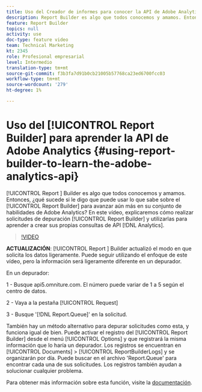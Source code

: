 ```yaml
---
title: Uso del Creador de informes para conocer la API de Adobe Analytics
description: Report Builder es algo que todos conocemos y amamos. Entonces, ¿qué sucede si le digo que puede usar lo que sabe sobre Report Builder para avanzar aún más en su conjunto de habilidades de Adobe Analytics? En este vídeo, explicaremos cómo realizar la depuración de las solicitudes de Report Builder y utilizarlas para aprender a crear sus propias consultas de API de Analytics.
feature: Report Builder
topics: null
activity: use
doc-type: feature video
team: Technical Marketing
kt: 2345
role: Profesional empresarial
level: Intermedio
translation-type: tm+mt
source-git-commit: f3b3fa7d91b0cb21005b57768ca23ed6700fcc03
workflow-type: tm+mt
source-wordcount: '279'
ht-degree: 1%

---
```



# Uso del [!UICONTROL Report Builder] para aprender la API de Adobe Analytics {#using-report-builder-to-learn-the-adobe-analytics-api}

[!UICONTROL Report ] Builder es algo que todos conocemos y amamos. Entonces, ¿qué sucede si le digo que puede usar lo que sabe sobre el [!UICONTROL Report Builder] para avanzar aún más en su conjunto de habilidades de Adobe Analytics? En este vídeo, explicaremos cómo realizar solicitudes de depuración [!UICONTROL Report Builder] y utilizarlas para aprender a crear sus propias consultas de API [!DNL Analytics].

>[!VIDEO](https://video.tv.adobe.com/v/25442/?quality=12)

**ACTUALIZACIÓN**:  [!UICONTROL Report ] Builder actualizó el modo en que solicita los datos ligeramente. Puede seguir utilizando el enfoque de este vídeo, pero la información será ligeramente diferente en un depurador.

En un depurador:

1 - Busque api5.omniture.com. El número puede variar de 1 a 5 según el centro de datos.

2 - Vaya a la pestaña [!UICONTROL Request]

3 - Busque &#39;[!DNL Report.Queue]&#39; en la solicitud.

También hay un método alternativo para depurar solicitudes como esta, y funciona igual de bien. Puede activar el registro del [!UICONTROL Report Builder] desde el menú [!UICONTROL Options] y que registrará la misma información que lo haría un depurador. Los registros se encuentran en [!UICONTROL Documents] > [!UICONTROL ReportBuilderLogs] y se organizarán por día. Puede buscar en el archivo &#39;Report.Queue&#39; para encontrar cada una de sus solicitudes. Los registros también ayudan a solucionar cualquier problema.

Para obtener más información sobre esta función, visite la [documentación](https://www.adobe.io/).
